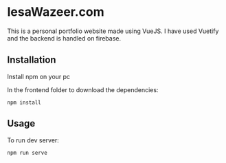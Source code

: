 # IesaWazeer.com

This is a personal portfolio website made using VueJS. I have used Vuetify and the backend is handled on firebase.

## Installation
Install npm on your pc

In the frontend folder to download the dependencies:
```
npm install
```

## Usage

To run dev server:

```
npm run serve
```
